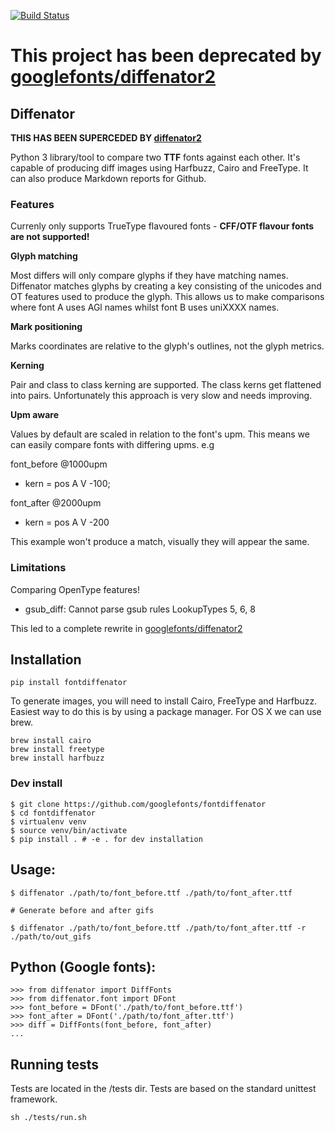 [![Build Status](https://travis-ci.org/googlefonts/fontdiffenator.svg?branch=main)](https://travis-ci.org/googlefonts/fontdiffenator)

# This project has been deprecated by [googlefonts/diffenator2](https://github.com/googlefonts/diffenator2)

## Diffenator

**THIS HAS BEEN SUPERCEDED BY [diffenator2](https://github.com/googlefonts/diffenator2)**

Python 3 library/tool to compare two **TTF** fonts against each other. It's capable of producing diff images using Harfbuzz, Cairo and FreeType. It can also produce Markdown reports for Github.

### Features

Currenly only supports TrueType flavoured fonts - **CFF/OTF flavour fonts are not supported!**

**Glyph matching**

Most differs will only compare glyphs if they have matching names. Diffenator matches glyphs by creating a key consisting of the unicodes and OT features used to produce the glyph. This allows us to make comparisons where font A uses AGl names whilst font B uses uniXXXX names.

**Mark positioning**

Marks coordinates are relative to the glyph's outlines, not the glyph metrics.


**Kerning**

Pair and class to class kerning are supported. The class kerns get flattened into pairs. Unfortunately this approach is very slow and needs improving.


**Upm aware**

Values by default are scaled in relation to the font's upm. This means we can easily compare fonts with differing upms. e.g

font_before @1000upm

- kern = pos A V -100;


font_after @2000upm

- kern = pos A V -200

This example won't produce a match, visually they will appear the same.


### Limitations

Comparing OpenType features! 

- gsub_diff: Cannot parse gsub rules LookupTypes 5, 6, 8

This led to a complete rewrite in [googlefonts/diffenator2](https://github.com/googlefonts/diffenator2)


## Installation

```
pip install fontdiffenator
```

To generate images, you will need to install Cairo, FreeType and Harfbuzz. Easiest way to do this is by using a package manager. For OS X we can use brew.

```
brew install cairo
brew install freetype
brew install harfbuzz
```


### Dev install 
```
$ git clone https://github.com/googlefonts/fontdiffenator
$ cd fontdiffenator
$ virtualenv venv
$ source venv/bin/activate
$ pip install . # -e . for dev installation
```

## Usage:

```
$ diffenator ./path/to/font_before.ttf ./path/to/font_after.ttf

# Generate before and after gifs

$ diffenator ./path/to/font_before.ttf ./path/to/font_after.ttf -r ./path/to/out_gifs
```

## Python (Google fonts):

```
>>> from diffenator import DiffFonts
>>> from diffenator.font import DFont
>>> font_before = DFont('./path/to/font_before.ttf')
>>> font_after = DFont('./path/to/font_after.ttf')
>>> diff = DiffFonts(font_before, font_after)
...
```

## Running tests

Tests are located in the /tests dir. Tests are based on the standard unittest framework.

```
sh ./tests/run.sh
```
